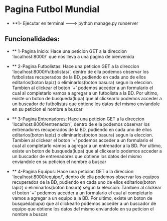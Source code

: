 # Pagina Futbol Mundial 
- **1- Ejecutar en terminal ---> python manage.py runserver
## Funcionalidades:
   - ** 1-Pagina Inicio: Hace una peticion GET a la direccion 'localhost:8000/' que nos lleva a una pagina de bienvenida

   - ** 2-Pagina Futbolistas: Hace una peticion GET a la direccion 'localhost:8000/futbolistas/', dentro de ella podemos observar
                       los futbolistas recuperados de la BD, pudiendo en cada uno de ellos editarlos(boton lapiz) o eliminarlos(boton basura) segun la eleccion.
                       Tambien al clickear el boton '+' podemos acceder a un formulario el cual al completarlo vamos a agregar a un futbolista a la BD.
                       Por ultimo, existe un boton de busqueda(lupa) que al clickearlo podemos acceder a un buscador de futbolistas que obtiene los datos del mismo
                       enviandole en su peticion el nombre a buscar
   - ** 3-Pagina Entrenadores: Hace una peticion GET a la direccion 'localhost:8000/entrenador/', dentro de ella podemos observar
                       los entrenadores recuperados de la BD, pudiendo en cada uno de ellos editarlos(boton lapiz) o eliminarlos(boton basura) segun la eleccion.
                       Tambien al clickear el boton '+' podemos acceder a un formulario el cual al completarlo vamos a agregar a un entrenador a la BD.
                       Por ultimo, existe un boton de busqueda(lupa) que al clickearlo podemos acceder a un buscador de entrenadores que obtiene los datos del mismo
                       enviandole en su peticion el nombre a buscar
   - ** 4-Pagina Equipos: Hace una peticion GET a la direccion 'localhost:8000/equipo/', dentro de ella podemos observar
                       los equipos recuperados de la BD, pudiendo en cada uno de ellos editarlos(boton lapiz) o eliminarlos(boton basura) segun la eleccion.
                       Tambien al clickear el boton '+' podemos acceder a un formulario el cual al completarlo vamos a agregar a un equipo a la BD.
                       Por ultimo, existe un boton de busqueda(lupa) que al clickearlo podemos acceder a un buscador de equipo que obtiene los datos del mismo
                       enviandole en su peticion el nombre a buscar
                       
